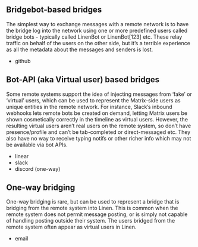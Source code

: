 ## Bridgebot-based bridges

The simplest way to exchange messages with a remote network is to have the bridge log into the network using one or more predefined users called bridge bots - typically called LinenBot or LinenBot[123] etc. These relay traffic on behalf of the users on the other side, but it’s a terrible experience as all the metadata about the messages and senders is lost.

- github

## Bot-API (aka Virtual user) based bridges

Some remote systems support the idea of injecting messages from ‘fake’ or ‘virtual’ users, which can be used to represent the Matrix-side users as unique entities in the remote network. For instance, Slack’s inbound webhooks lets remote bots be created on demand, letting Matrix users be shown cosmetically correctly in the timeline as virtual users. However, the resulting virtual users aren’t real users on the remote system, so don’t have presence/profile and can’t be tab-completed or direct-messaged etc. They also have no way to receive typing notifs or other richer info which may not be available via bot APIs.

- linear
- slack
- discord (one-way)

## One-way bridging

One-way bridging is rare, but can be used to represent a bridge that is bridging from the remote system into Linen. This is common when the remote system does not permit message posting, or is simply not capable of handling posting outside their system. The users bridged from the remote system often appear as virtual users in Linen.

- email
